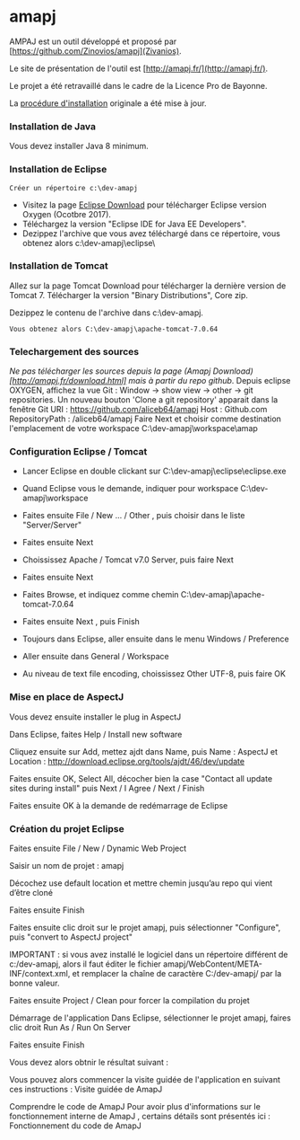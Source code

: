 # amapj

AMPAJ est un outil développé et proposé par [https://github.com/Zinovios/amapj](Zivanios).

Le site de présentation de l'outil est [http://amapj.fr/](http://amapj.fr/).

Le projet a été retravaillé dans le cadre de la Licence Pro de Bayonne.

La [procédure d'installation](http://amapj.fr/docs_technique_install_pc_dev.html) originale a été mise à jour.

### Installation de Java
Vous devez installer Java 8 minimum.

### Installation de Eclipse
```
Créer un répertoire c:\dev-amapj
```
* Visitez la page [Eclipse Download](http://www.eclipse.org/downloads/) pour télécharger Eclipse version Oxygen (Ocotbre 2017).
* Téléchargez la version "Eclipse IDE for Java EE Developers".
* Dezippez l'archive que vous avez téléchargé dans ce répertoire, vous obtenez alors c:\dev-amapj\eclipse\

### Installation de Tomcat
Allez sur la page Tomcat Download pour télécharger la dernière version de Tomcat 7. Télécharger la version "Binary Distributions", Core zip.

Dezippez le contenu de l'archive dans c:\dev-amapj.

```
Vous obtenez alors C:\dev-amapj\apache-tomcat-7.0.64
```

### Telechargement des sources
*Ne pas télécharger les sources depuis la page (Amapj Download)[http://amapj.fr/download.html] mais à partir du repo github*.
Depuis eclipse OXYGEN, affichez la vue Git : Window -> show view -> other -> git repositories.
Un nouveau bouton 'Clone a git repository' apparait dans la fenêtre Git
URI : https://github.com/aliceb64/amapj
Host : Github.com
RepositoryPath : /aliceb64/amapj
Faire Next et choisir comme destination l'emplacement de votre workspace C:\dev-amapj\workspace\amap

### Configuration Eclipse / Tomcat
* Lancer Eclipse en double clickant sur C:\dev-amapj\eclipse\eclipse.exe
* Quand Eclipse vous le demande, indiquer pour workspace C:\dev-amapj\workspace
* Faites ensuite File / New ... / Other , puis choisir dans le liste "Server/Server"
* Faites ensuite Next
* Choississez Apache / Tomcat v7.0 Server, puis faire Next
* Faites ensuite Next
* Faites Browse, et indiquez comme chemin C:\dev-amapj\apache-tomcat-7.0.64
* Faites ensuite Next , puis Finish

* Toujours dans Eclipse, aller ensuite dans le menu Windows / Preference
* Aller ensuite dans General / Workspace
* Au niveau de text file encoding, choississez Other UTF-8, puis faire OK

### Mise en place de AspectJ
Vous devez ensuite installer le plug in AspectJ

Dans Eclipse, faites  Help / Install new software

Cliquez ensuite sur Add, mettez ajdt dans Name, puis Name : AspectJ et Location : http://download.eclipse.org/tools/ajdt/46/dev/update

Faites ensuite OK, Select All, décocher bien la case "Contact all update sites during install" puis Next / I Agree / Next / Finish

Faites ensuite OK à la demande de redémarrage de Eclipse

### Création du projet Eclipse
Faites ensuite File / New / Dynamic Web Project

Saisir un nom de projet : amapj

Décochez use default location et mettre chemin jusqu’au repo qui vient d’être cloné

Faites ensuite Finish

Faites ensuite clic droit sur le projet amapj, puis sélectionner "Configure", puis "convert to AspectJ project"

IMPORTANT : si vous avez installé le logiciel dans un répertoire différent de c:/dev-amapj, alors il faut éditer le fichier amapj/WebContent/META-INF/context.xml, et remplacer la chaîne de caractère C:/dev-amapj/ par la bonne valeur.

Faites ensuite Project / Clean pour forcer la compilation du projet

Démarrage de l'application
Dans Eclipse, sélectionner le projet amapj, faires clic droit Run As / Run On Server

Faites ensuite Finish

Vous devez alors obtnir le résultat suivant :

 
Vous pouvez alors commencer la visite guidée de l'application en suivant ces instructions : Visite guidée de AmapJ

Comprendre le code de AmapJ
Pour avoir plus d'informations sur le fonctionnement interne de AmapJ , certains détails sont présentés ici : Fonctionnement du code de AmapJ

